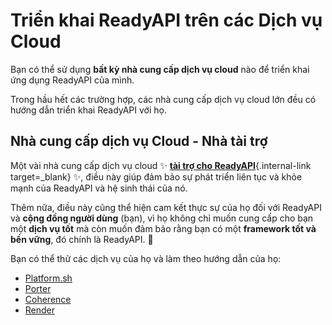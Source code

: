 # Triển khai ReadyAPI trên các Dịch vụ Cloud

Bạn có thể sử dụng **bất kỳ nhà cung cấp dịch vụ cloud** nào để triển khai ứng dụng ReadyAPI của mình.

Trong hầu hết các trường hợp, các nhà cung cấp dịch vụ cloud lớn đều có hướng dẫn triển khai ReadyAPI với họ.

## Nhà cung cấp dịch vụ Cloud - Nhà tài trợ
Một vài nhà cung cấp dịch vụ cloud ✨ [**tài trợ cho ReadyAPI**](../help-readyapi.md#sponsor-the-author){.internal-link target=_blank} ✨, điều này giúp đảm bảo sự phát triển liên tục và khỏe mạnh của ReadyAPI và hệ sinh thái của nó.

Thêm nữa, điều này cũng thể hiện cam kết thực sự của họ đối với ReadyAPI và **cộng đồng người dùng** (bạn), vì họ không chỉ muốn cung cấp cho bạn một **dịch vụ tốt** mà còn muốn đảm bảo rằng bạn có một **framework tốt và bền vững**, đó chính là ReadyAPI. 🙇

Bạn có thể thử các dịch vụ của họ và làm theo hướng dẫn của họ:

* <a href="https://docs.platform.sh/languages/python.html?utm_source=readyapi-signup&utm_medium=banner&utm_campaign=ReadyAPI-signup-June-2023" class="external-link" target="_blank">Platform.sh</a>
* <a href="https://docs.porter.run/language-specific-guides/readyapi" class="external-link" target="_blank">Porter</a>
* <a href="https://www.withcoherence.com/?utm_medium=advertising&utm_source=readyapi&utm_campaign=website" class="external-link" target="_blank">Coherence</a>
* <a href="https://docs.render.com/deploy-readyapi?utm_source=deploydoc&utm_medium=referral&utm_campaign=readyapi" class="external-link" target="_blank">Render</a>
